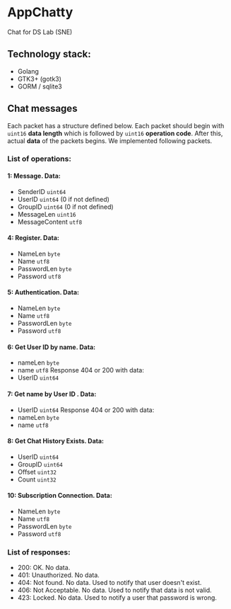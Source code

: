 # AppChatty
Chat for DS Lab (SNE)

## Technology stack:
- Golang
- GTK3+ (gotk3)
- GORM / sqlite3

## Chat messages

Each packet has a structure defined below. Each packet should begin with `uint16` **data length** which is followed by `uint16` **operation code**. After this, actual **data** of the packets begins. We implemented following packets.

### List of operations:

#### 1: Message. Data: 
- SenderID `uint64` 
- UserID `uint64` (0 if not defined)
- GroupID `uint64` (0 if not defined)
- MessageLen `uint16`
- MessageContent `utf8`

#### 4: Register. Data:
- NameLen `byte`
- Name `utf8`
- PasswordLen `byte`
- Password `utf8`

#### 5: Authentication. Data:
- NameLen `byte`
- Name `utf8`
- PasswordLen `byte`
- Password `utf8`

#### 6: Get User ID by name. Data:
- nameLen `byte`
- name `utf8` 
Response 404 or 200 with data:
- UserID `uint64`

#### 7: Get name by User ID . Data:
- UserID `uint64`
Response 404 or 200 with data:
- nameLen `byte`
- name `utf8` 

#### 8: Get Chat History Exists. Data:
- UserID `uint64`
- GroupID `uint64`
- Offset `uint32`
- Count `uint32`

#### 10: Subscription Connection. Data:
- NameLen `byte`
- Name `utf8`
- PasswordLen `byte`
- Password `utf8`


### List of responses: 
- 200: OK. No data.
- 401: Unauthorized. No data.
- 404: Not found. No data. Used to notify that user doesn't exist.
- 406: Not Acceptable. No data. Used to notify that data is not valid.
- 423: Locked. No data. Used to notify a user that password is wrong.
